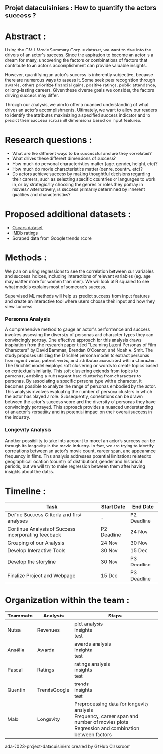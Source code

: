 ## Projet datacuisiniers : How to quantify the actors success ? ##

# Abstract : #
Using the CMU Movie Summary Corpus dataset, we want to dive into the drivers of an actor's success. Since the aspiration to become an actor is a dream for many, uncovering the factors or combinations of factors that contribute to an actor's accomplishment can provide valuable insights.

However, quantifying an actor's success is inherently subjective, because there are numerous ways to assess it. Some seek peer recognition through awards, others prioritize financial gains, positive ratings, public attendance, or long-lasting careers. Given these diverse goals we consider, the factors driving success may differ.

Through our analysis, we aim to offer a nuanced understanding of what drives an actor’s accomplishments. Ultimately, we want to allow our readers to identify the attributes maximizing a specified success indicator and to predict their success across all dimensions based on input features.

# Research questions : #
- What are the different ways to be successful and are they correlated?
- What drives these different dimensions of success?
- How much do personal characteristics matter (age, gender, height, etc)?
- How much do movie characteristics matter (genre, country, etc)?
- Do actors achieve success by making thoughtful decisions regarding their careers, such as selecting specific countries or languages to work in, or by strategically choosing the genres or roles they portray in movies? Alternatively, is success primarily determined by inherent qualities and characteristics?


# Proposed additional datasets : #
- [Oscars dataset](https://www.kaggle.com/datasets/unanimad/the-oscar-award)
- IMDb ratings
- Scraped data from Google trends score 

# Methods : #

We plan on using regressions to see the correlation between our variables and success indices, including interactions of relevant variables (eg. age may matter more for women than men). We will look at R squared to see what models explains most of someone’s success.

Supervised ML methods will help us predict success from input features and create an interactive tool where users choose their input and how they view success.



### Personna Analysis

A comprehensive method to gauge an actor's performance and success involves assessing the diversity of personas and character types they can convincingly portray. One effective approach for this analysis draws inspiration from the research paper titled "Learning Latent Personas of Film Characters" by David Bamman, Brendan O’Connor, and Noah A. Smit.
The study proposes utilizing the Dirichlet persona model to extract personas from agent verbs, patient verbs, and attributes associated with a character. The Dirichlet model employs soft clustering on words to create topics based on contextual similarity. This soft clustering extends from topics to personas, enabling a subsequent hard clustering from characters to personas.
By associating a specific persona type with a character, it becomes possible to analyze the range of personas embodied by the actor. This analysis involves evaluating the number of persona clusters in which the actor has played a role. Subsequently, correlations can be drawn between the actor's success score and the diversity of personas they have convincingly portrayed. This approach provides a nuanced understanding of an actor's versatility and its potential impact on their overall success in the industry.

### Longevity Analysis

Another possibility to take into account to model an actor’s success can be through its longevity in the movie industry. In fact, we are trying to identify correlations between an actor's movie count, career span, and appearance frequency in films. This analysis addresses potential limitations related to geographical location (country of distribution), gender and historical periods, but we will try to make regression between them after having insights about the datas.

# Timeline : #

| Task                        | Start Date | End Date   |
|-----------------------------|------------|------------|
| Define Success Criteria and first analyses   |  -         | P2 Deadline|
| Continue Analysis of Success incorporating feedback  | P2 Deadline| 24 Nov |
| Grouping of our Analysis    | 24 Nov | 30 Nov  |
| Develop Interactive Tools   | 30 Nov | 15 Dec  |
| Develop the storyline       | 30 Nov     | P3 Deadline    |
| Finalize Project and Webpage    | 15 Dec   | P3 Deadline   |

# Organization within the team : #

| Teammate | Analysis                                       | Steps                                                |
|----------|-------------------------------------------------|------------------------------------------------------|
| Nutsa    | Revenues | plot analysis<br>insights<br>test |
| Anaëlle  | Awards | awards analysis<br>insights<br>test |
| Pascal   | Ratings | ratings analysis<br>insights<br>test |
| Quentin  | TrendsGoogle | trends<br>insights<br>test |
| Malo     | Longevity | Preprocessing data for longevity analysis<br>Frequency, career span and number of movies plots<br>Regression and combination between factors |


  

ada-2023-project-datacuisiniers created by GitHub Classroom
